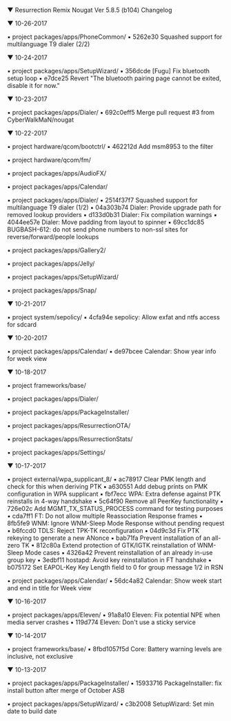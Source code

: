 
 ▼ Resurrection Remix Nougat Ver 5.8.5 (b104) Changelog


 ▼ 10-26-2017

 ▪ project packages/apps/PhoneCommon/
 ▪ 5262e30 Squashed support for multilanguage T9 dialer (2/2)


 ▼ 10-24-2017


 ▪ project packages/apps/SetupWizard/
 ▪ 356dcde [Fugu] Fix bluetooth setup loop
 ▪ e7dce25 Revert "The bluetooth pairing page cannot be exited, disable it for now."

 ▼ 10-23-2017


 ▪ project packages/apps/Dialer/
 ▪ 692c0eff5 Merge pull request #3 from CyberWalkMaN/nougat

 ▼ 10-22-2017


 ▪ project hardware/qcom/bootctrl/
 ▪ 462212d Add msm8953 to the filter

 ▪ project hardware/qcom/fm/

 ▪ project packages/apps/AudioFX/

 ▪ project packages/apps/Calendar/

 ▪ project packages/apps/Dialer/
 ▪ 2514f37f7 Squashed support for multilanguage T9 dialer (1/2)
 ▪ 04a303b74 Dialer: Provide upgrade path for removed lookup providers
 ▪ d133d0b31 Dialer: Fix compilation warnings
 ▪ 4044ee57e Dialer: Move padding from layout to spinner
 ▪ 69cc1dc85 BUGBASH-612: do not send phone numbers to non-ssl sites for reverse/forward/people lookups

 ▪ project packages/apps/Gallery2/

 ▪ project packages/apps/Jelly/

 ▪ project packages/apps/SetupWizard/

 ▪ project packages/apps/Snap/

 ▼ 10-21-2017


 ▪ project system/sepolicy/
 ▪ 4cfa94e sepolicy: Allow exfat and ntfs access for sdcard

 ▼ 10-20-2017


 ▪ project packages/apps/Calendar/
 ▪ de97bcee Calendar: Show year info for week view

 ▼ 10-18-2017


 ▪ project frameworks/base/

 ▪ project packages/apps/Dialer/

 ▪ project packages/apps/PackageInstaller/

 ▪ project packages/apps/ResurrectionOTA/

 ▪ project packages/apps/ResurrectionStats/

 ▪ project packages/apps/Settings/

 ▼ 10-17-2017


 ▪ project external/wpa_supplicant_8/
 ▪ ac78917 Clear PMK length and check for this when deriving PTK
 ▪ a630551 Add debug prints on PMK configuration in WPA supplicant
 ▪ fbf7ecc WPA: Extra defense against PTK reinstalls in 4-way handshake
 ▪ 5c64f90 Remove all PeerKey functionality
 ▪ 726e02c Add MGMT_TX_STATUS_PROCESS command for testing purposes
 ▪ cda7ff1 FT: Do not allow multiple Reassociation Response frames
 ▪ 8fb5fe9 WNM: Ignore WNM-Sleep Mode Response without pending request
 ▪ b6fccd0 TDLS: Reject TPK-TK reconfiguration
 ▪ 04d9c3d Fix PTK rekeying to generate a new ANonce
 ▪ bab71fa Prevent installation of an all-zero TK
 ▪ 812c80a Extend protection of GTK/IGTK reinstallation of WNM-Sleep Mode cases
 ▪ 4326a42 Prevent reinstallation of an already in-use group key
 ▪ 3edbf11 hostapd: Avoid key reinstallation in FT handshake
 ▪ b075172 Set EAPOL-Key Key Length field to 0 for group message 1/2 in RSN

 ▪ project packages/apps/Calendar/
 ▪ 56dc4a82 Calendar: Show week start and end in title for Week view

 ▼ 10-16-2017


 ▪ project packages/apps/Eleven/
 ▪ 91a8a10 Eleven: Fix potential NPE when media server crashes
 ▪ 119d774 Eleven: Don't use a sticky service

 ▼ 10-14-2017


 ▪ project frameworks/base/
 ▪ 8fbd1057f5d Core: Battery warning levels are inclusive, not exclusive

 ▼ 10-13-2017


 ▪ project packages/apps/PackageInstaller/
 ▪ 15933716 PackageInstaller: fix install button after merge of October ASB

 ▪ project packages/apps/SetupWizard/
 ▪ c3b2008 SetupWizard: Set min date to build date

